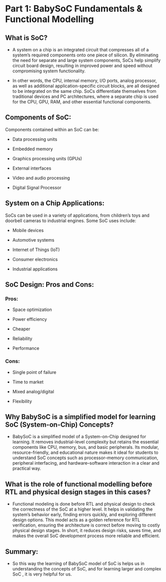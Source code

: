 # Part 1: BabySoC Fundamentals & Functional Modelling


## What is SoC? 

* A system on a chip is an integrated circuit that compresses all of a system’s required components onto one piece of silicon. By eliminating the need for separate and large system components, SoCs help simplify circuit board design, resulting in improved power and speed without compromising system functionality. 


* In other words, the CPU, internal memory, I/O ports, analog processor, as well as additional application-specific circuit blocks, are all designed to be integrated on the same chip. SoCs differentiate themselves from traditional devices and PC architectures, where a separate chip is used for the CPU, GPU, RAM, and other essential functional components.


## Components of SoC:

Components contained within an SoC can be:

* Data processing units

* Embedded memory

* Graphics processing units (GPUs)

* External  interfaces

* Video and audio processing

* Digital Signal Processor


## System on a Chip Applications:

SoCs can be used in a variety of applications, from children’s toys and doorbell cameras to industrial engines. Some SoC uses include:

* Mobile devices

* Automotive systems

* Internet of Things (IoT)

* Consumer electronics

* Industrial applications


## SoC Design: Pros and Cons:

### Pros:

* Space optimization

* Power efficiency

* Cheaper

* Reliability 

* Performance

### Cons:

 * Single point of failure

* Time to market

* Mixed analog/digital

* Flexibility

## Why BabySoC is a simplified model for learning SoC (System-on-Chip) Concepts?

* BabySoC is a simplified model of a System-on-Chip designed for learning. It removes industrial-level complexity but retains the essential components like CPU, memory, bus, and basic peripherals. Its modular, resource-friendly, and educational nature makes it ideal for students to understand SoC concepts such as processor–memory communication, peripheral interfacing, and hardware–software interaction in a clear and practical way.


## What is the role of functional modelling before RTL and physical design stages in this cases?

* Functional modeling is done before RTL and physical design to check the correctness of the SoC at a higher level. It helps in validating the system’s behavior early, finding errors quickly, and exploring different design options. This model acts as a golden reference for RTL verification, ensuring the architecture is correct before moving to costly physical design stages. In short, it reduces design risks, saves time, and makes the overall SoC development process more reliable and efficient.


## Summary:

* So this way the learning of BabySoC model of SoC is helps us in understanding the concepts of SoC, and for learning larger and complex SoC , it is very helpful for us.





